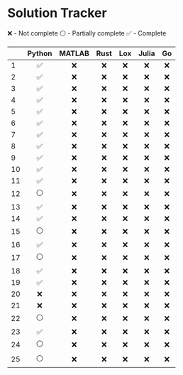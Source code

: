 <!-- {"python": [2, 2, 2, 2, 2, 2, 2, 2, 2, 2, 2, 1, 2, 2, 1, 2, 1, 2, 2, 0, 0, 1, 2, 1, 1], "matlab": [0, 0, 0, 0, 0, 0, 0, 0, 0, 0, 0, 0, 0, 0, 0, 0, 0, 0, 0, 0, 0, 0, 0, 0, 0], "rust": [0, 0, 0, 0, 0, 0, 0, 0, 0, 0, 0, 0, 0, 0, 0, 0, 0, 0, 0, 0, 0, 0, 0, 0, 0], "lox": [0, 0, 0, 0, 0, 0, 0, 0, 0, 0, 0, 0, 0, 0, 0, 0, 0, 0, 0, 0, 0, 0, 0, 0, 0], "julia": [0, 0, 0, 0, 0, 0, 0, 0, 0, 0, 0, 0, 0, 0, 0, 0, 0, 0, 0, 0, 0, 0, 0, 0, 0], "go": [0, 0, 0, 0, 0, 0, 0, 0, 0, 0, 0, 0, 0, 0, 0, 0, 0, 0, 0, 0, 0, 0, 0, 0, 0]} -->
# Solution Tracker
:x: - Not complete
:white_circle: - Partially complete
:white_check_mark: - Complete


|    |       Python       |       MATLAB       |        Rust        |        Lox         |       Julia        |         Go         |
|----|:------------------:|:------------------:|:------------------:|:------------------:|:------------------:|:------------------:|
| 1  | :white_check_mark: |        :x:         |        :x:         |        :x:         |        :x:         |        :x:         |
| 2  | :white_check_mark: |        :x:         |        :x:         |        :x:         |        :x:         |        :x:         |
| 3  | :white_check_mark: |        :x:         |        :x:         |        :x:         |        :x:         |        :x:         |
| 4  | :white_check_mark: |        :x:         |        :x:         |        :x:         |        :x:         |        :x:         |
| 5  | :white_check_mark: |        :x:         |        :x:         |        :x:         |        :x:         |        :x:         |
| 6  | :white_check_mark: |        :x:         |        :x:         |        :x:         |        :x:         |        :x:         |
| 7  | :white_check_mark: |        :x:         |        :x:         |        :x:         |        :x:         |        :x:         |
| 8  | :white_check_mark: |        :x:         |        :x:         |        :x:         |        :x:         |        :x:         |
| 9  | :white_check_mark: |        :x:         |        :x:         |        :x:         |        :x:         |        :x:         |
| 10 | :white_check_mark: |        :x:         |        :x:         |        :x:         |        :x:         |        :x:         |
| 11 | :white_check_mark: |        :x:         |        :x:         |        :x:         |        :x:         |        :x:         |
| 12 |   :white_circle:   |        :x:         |        :x:         |        :x:         |        :x:         |        :x:         |
| 13 | :white_check_mark: |        :x:         |        :x:         |        :x:         |        :x:         |        :x:         |
| 14 | :white_check_mark: |        :x:         |        :x:         |        :x:         |        :x:         |        :x:         |
| 15 |   :white_circle:   |        :x:         |        :x:         |        :x:         |        :x:         |        :x:         |
| 16 | :white_check_mark: |        :x:         |        :x:         |        :x:         |        :x:         |        :x:         |
| 17 |   :white_circle:   |        :x:         |        :x:         |        :x:         |        :x:         |        :x:         |
| 18 | :white_check_mark: |        :x:         |        :x:         |        :x:         |        :x:         |        :x:         |
| 19 | :white_check_mark: |        :x:         |        :x:         |        :x:         |        :x:         |        :x:         |
| 20 |        :x:         |        :x:         |        :x:         |        :x:         |        :x:         |        :x:         |
| 21 |        :x:         |        :x:         |        :x:         |        :x:         |        :x:         |        :x:         |
| 22 |   :white_circle:   |        :x:         |        :x:         |        :x:         |        :x:         |        :x:         |
| 23 | :white_check_mark: |        :x:         |        :x:         |        :x:         |        :x:         |        :x:         |
| 24 |   :white_circle:   |        :x:         |        :x:         |        :x:         |        :x:         |        :x:         |
| 25 |   :white_circle:   |        :x:         |        :x:         |        :x:         |        :x:         |        :x:         |
